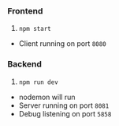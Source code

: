### Frontend

1. `npm start`

- Client running on port `8080`

### Backend

1. `npm run dev`

- nodemon will run
- Server running on port `8081`
- Debug listening on port `5858`
